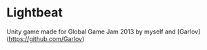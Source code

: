 # Lightbeat
Unity game made for Global Game Jam 2013 by myself and [Garlov] (https://github.com/Garlov)
